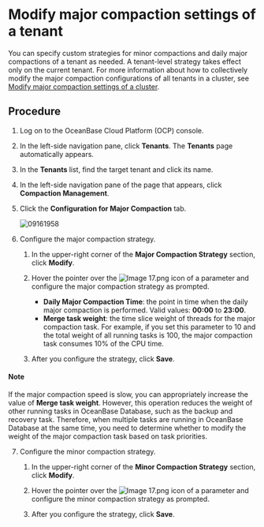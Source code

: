 # Modify major compaction settings of a tenant

You can specify custom strategies for minor compactions and daily major compactions of a tenant as needed.
A tenant-level strategy takes effect only on the current tenant. For more information about how to collectively modify the major compaction configurations of all tenants in a cluster, see [Modify major compaction settings of a cluster](../../4.cluster-features/9.merge-management/1.modify-a-merge-configuration-1.md).

## Procedure

1. Log on to the OceanBase Cloud Platform (OCP) console.

2. In the left-side navigation pane, click **Tenants**.
   The **Tenants** page automatically appears.

3. In the **Tenants** list, find the target tenant and click its name.

4. In the left-side navigation pane of the page that appears, click **Compaction Management**.

5. Click the **Configuration for Major Compaction** tab.

   ![09161958](https://obbusiness-private.oss-cn-shanghai.aliyuncs.com/doc/img/ocp/%E7%A7%9F%E6%88%B7%E5%90%88%E5%B9%B6.png)

6. Configure the major compaction strategy.

   1. In the upper-right corner of the **Major Compaction Strategy** section, click **Modify**.

   2. Hover the pointer over the ![Image 17.png](https://help-static-aliyun-doc.aliyuncs.com/assets/img/zh-CN/8048190061/p168332.png "Image 17.png") icon of a parameter and configure the major compaction strategy as prompted.

      * **Daily Major Compaction Time**: the point in time when the daily major compaction is performed. Valid values: **00:00** to **23:00**.
      * **Merge task weight**: the time slice weight of threads for the major compaction task. For example, if you set this parameter to 10 and the total weight of all running tasks is 100, the major compaction task consumes 10% of the CPU time.

   3. After you configure the strategy, click **Save**.

  <main id="notice" type='explain'>
    <h4>Note</h4>
    <p>If the major compaction speed is slow, you can appropriately increase the value of <strong>Merge task weight</strong>. However, this operation reduces the weight of other running tasks in OceanBase Database, such as the backup and recovery task. Therefore, when multiple tasks are running in OceanBase Database at the same time, you need to determine whether to modify the weight of the major compaction task based on task priorities.</p>
  </main>

7. Configure the minor compaction strategy.

   1. In the upper-right corner of the **Minor Compaction Strategy** section, click **Modify**.

   2. Hover the pointer over the ![Image 17.png](https://help-static-aliyun-doc.aliyuncs.com/assets/img/zh-CN/8048190061/p168332.png "Image 17.png") icon of a parameter and configure the minor compaction strategy as prompted.

   3. After you configure the strategy, click **Save**.
